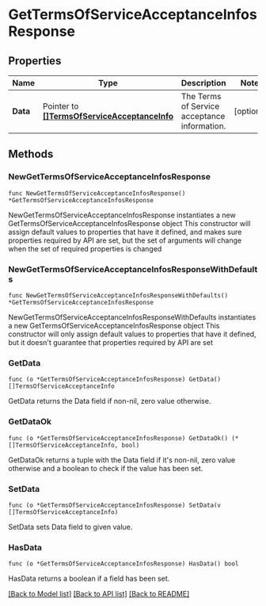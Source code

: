 # GetTermsOfServiceAcceptanceInfosResponse

## Properties

Name | Type | Description | Notes
------------ | ------------- | ------------- | -------------
**Data** | Pointer to [**[]TermsOfServiceAcceptanceInfo**](TermsOfServiceAcceptanceInfo.md) | The Terms of Service acceptance information. | [optional] 

## Methods

### NewGetTermsOfServiceAcceptanceInfosResponse

`func NewGetTermsOfServiceAcceptanceInfosResponse() *GetTermsOfServiceAcceptanceInfosResponse`

NewGetTermsOfServiceAcceptanceInfosResponse instantiates a new GetTermsOfServiceAcceptanceInfosResponse object
This constructor will assign default values to properties that have it defined,
and makes sure properties required by API are set, but the set of arguments
will change when the set of required properties is changed

### NewGetTermsOfServiceAcceptanceInfosResponseWithDefaults

`func NewGetTermsOfServiceAcceptanceInfosResponseWithDefaults() *GetTermsOfServiceAcceptanceInfosResponse`

NewGetTermsOfServiceAcceptanceInfosResponseWithDefaults instantiates a new GetTermsOfServiceAcceptanceInfosResponse object
This constructor will only assign default values to properties that have it defined,
but it doesn't guarantee that properties required by API are set

### GetData

`func (o *GetTermsOfServiceAcceptanceInfosResponse) GetData() []TermsOfServiceAcceptanceInfo`

GetData returns the Data field if non-nil, zero value otherwise.

### GetDataOk

`func (o *GetTermsOfServiceAcceptanceInfosResponse) GetDataOk() (*[]TermsOfServiceAcceptanceInfo, bool)`

GetDataOk returns a tuple with the Data field if it's non-nil, zero value otherwise
and a boolean to check if the value has been set.

### SetData

`func (o *GetTermsOfServiceAcceptanceInfosResponse) SetData(v []TermsOfServiceAcceptanceInfo)`

SetData sets Data field to given value.

### HasData

`func (o *GetTermsOfServiceAcceptanceInfosResponse) HasData() bool`

HasData returns a boolean if a field has been set.


[[Back to Model list]](../README.md#documentation-for-models) [[Back to API list]](../README.md#documentation-for-api-endpoints) [[Back to README]](../README.md)


